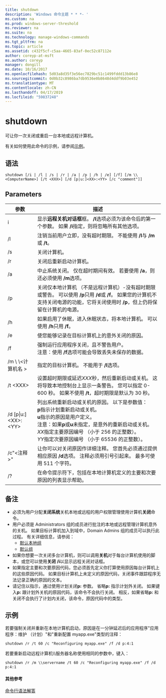 ```yaml
---
title: shutdown
description: 'Windows 命令主题 * * *- '
ms.custom: na
ms.prod: windows-server-threshold
ms.reviewer: na
ms.suite: na
ms.technology: manage-windows-commands
ms.tgt_pltfrm: na
ms.topic: article
ms.assetid: c432f5cf-c5aa-4665-83af-0ec52c87112e
author: coreyp-at-msft
ms.author: coreyp
manager: dongill
ms.date: 10/16/2017
ms.openlocfilehash: 5d03a8d35f3e56ec7829bc51c1499fddd13b86e8
ms.sourcegitcommit: 0d0b32c8986ba7db9536e0b8648d4ddf9b03e452
ms.translationtype: MT
ms.contentlocale: zh-CN
ms.lasthandoff: 04/17/2019
ms.locfileid: "59837248"
---
```

# <a name="shutdown"></a>shutdown



可让你一次关闭或重启一台本地或远程计算机。

有关如何使用此命令的示例，请参阅[示例](#BKMK_examples)。

## <a name="syntax"></a>语法

```
shutdown [/i | /l | /s | /r | /a | /p | /h | /e] [/f] [/m \\<ComputerName>] [/t <XXX>] [/d [p|u:]<XX>:<YY> [/c "comment"]] 
```

## <a name="parameters"></a>Parameters

|参数|描述|
|---------|-----------|
|i|显示**远程关机对话框**框。 **/I**选项必须为该命令后的第一个参数。 如果 **/i**指定，则将忽略所有其他选项。|
|/l|注销当前用户立即，没有超时期限。 不能使用 **/l**与 **/m**或 **/t**。|
|/s|关闭计算机。|
|/r|关闭后重新启动计算机。|
|/a|中止系统关闭。 仅在超时期间有效。 若要使用 **/a**，则还必须使用 **/m**选项。|
|/p|关闭仅本地计算机 （不是远程计算机）-没有超时期限或警告。 可以使用 **/p**只用 **/d**或 **/f**。 如果您的计算机不支持关闭电源的功能，它将关闭使用时 **/p**，但上仍将保留在计算机的电源。|
|/h|如果启用了休眠，进入休眠状态，将本地计算机。 可以使用 **/h**只用 **/f**。|
|/e|使您能够记录在目标计算机上的意外关闭的原因。|
|/f|强制运行应用程序关闭，且不警告用户。</br>注意：使用 **/f**选项可能会导致丢失未保存的数据。|
|/m \\ \\\<计算机名 >|指定的目标计算机。 不能用于 **/l**选项。|
|/t \<XXX>|设置超时期限或延迟*XXX*秒，然后重新启动或关机。 这将导致本地控制台上显示一条警告。 您可以指定 0-600 秒。 如果不使用 **/t**，超时期限是默认为 30 秒。|
|/d [p\|u:]\<XX>:\<YY>|列出系统重新启动或关机的原因。 以下是参数值：</br>**p**指示计划重新启动或关机。</br>**u**指示的原因是用户定义。</br>注意：如果**p**或**u**未指定，是意外的重新启动或关机。</br>*XX*指定主要原因编号 （小于 256 的正整数）。</br>*YY*指定次要原因编号 （小于 65536 的正整数）。|
|/c"\<注释 >"|让你可以对关闭原因作详细注释。 您首先必须通过提供相应原因 **/d**选项。 注释必须用引号引起来。 最多可使用 511 个字符。|
|/?|在命令提示符下，包括在本地计算机定义的主要和次要原因的列表显示帮助。|

## <a name="remarks"></a>备注

-   必须为用户分配**关闭系统**关机本地或远程的用户权限管理使用计算机**关闭**命令。
-   用户必须是 Administrators 组的成员进行批注的本地或远程管理计算机意外的关机。 如果目标计算机加入到域中，Domain Admins 组的成员可以执行此过程。 有关详细信息，请参阅：  
    -   [默认本地组](https://technet.microsoft.com/library/cc785098(v=ws.10).aspx)
    -   [默认组](https://technet.microsoft.com/library/cc756898(v=ws.10).aspx)
-   如果你想要一次关闭多台计算机，则可以调用**关机**对于每台计算机使用的脚本，或您可以使用**关闭** **/i**以显示远程关闭对话框。
-   如果指定主要和次要原因代码，您必须首先定义你打算使用原因每台计算机上的这些原因代码。 如果目标计算机上未定义的原因代码，关闭事件跟踪程序无法记录正确的原因的文本。
-   请记住以指示，通过使用计划关闭**p:** 参数。 省略**p:** 指示计划外关闭。 如果键入**p:** 跟计划外关机的原因代码，该命令不会执行关闭。 相反，如果省略**p:** 和关闭不会执行了计划内关闭，该命令，原因代码中的类型。

## <a name="BKMK_examples"></a>示例

若要强制关闭并重新在本地计算机启动，原因是在一分钟延迟后的应用程序"应用程序：维护 （计划）"和"重新配置 myapp.exe"类型的注释：
```
shutdown /r /t 60 /c "Reconfiguring myapp.exe" /f /d p:4:1
```
若要重新启动远程计算机\\\\服务器名称使用相同的参数中，键入：
```
shutdown /r /m \\servername /t 60 /c "Reconfiguring myapp.exe" /f /d p:4:1
```

#### <a name="additional-references"></a>其他参考

[命令行语法解答](command-line-syntax-key.md)
